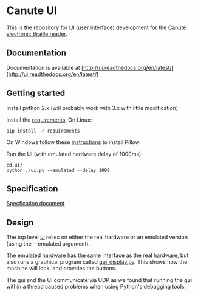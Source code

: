# Canute UI

This is the repository for UI (user interface) development for the [Canute
electronic Braille reader](http://bristolbraille.co.uk/#canute).

## Documentation

Documentation is available at
[http://ui.readthedocs.org/en/latest/](http://ui.readthedocs.org/en/latest/)

## Getting started

Install python 2.x (will probably work with 3.x with little modification)

Install the [requirements](ui/requirements.txt). On Linux:

    pip install -r requirements

On Windows follow these
[instructions](http://pillow.readthedocs.org/en/latest/installation.html) to
install Pillow.

Run the UI (with emulated hardware delay of 1000ms):

    cd ui/
    python ./ui.py --emulated --delay 1000

## Specification

[Specfication document](spec.md)

## Design

The top level [ui](ui/ui.py) relies on either the real hardware or an
emulated version (using the --emulated argument).

The emulated hardware has the same interface as the real hardware, but also runs
a graphical program called [gui_display.py](ui/gui_display.py). This shows
how the machine will look, and provides the buttons.

The gui and the UI communicate via UDP as we found that running the gui within a
thread caused problems when using Python's debugging tools.
